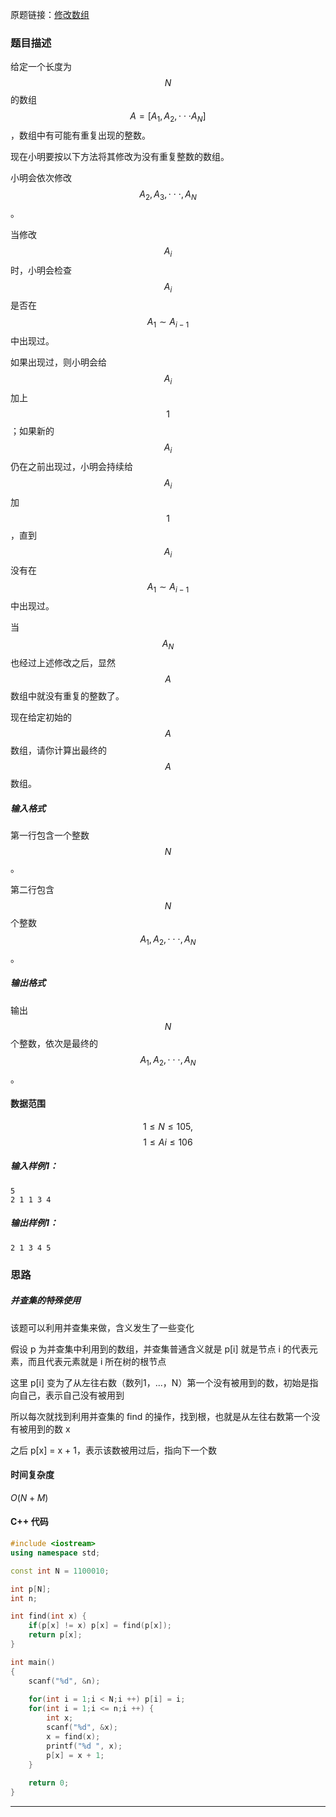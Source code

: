 原题链接：[修改数组](https://www.acwing.com/problem/content/description/1244/)

### 题目描述

给定一个长度为 $$N$$ 的数组 $$A=[A_1,A_2,⋅⋅⋅A_N]$$，数组中有可能有重复出现的整数。

现在小明要按以下方法将其修改为没有重复整数的数组。

小明会依次修改 $$A_2,A_3,⋅⋅⋅,A_N$$。

当修改 $$A_i$$ 时，小明会检查 $$A_i$$ 是否在 $$A_1∼A_{i−1}$$ 中出现过。

如果出现过，则小明会给 $$A_i$$ 加上 $$1$$；如果新的 $$A_i$$ 仍在之前出现过，小明会持续给 $$A_i$$ 加 $$1$$，直到 $$A_i$$ 没有在 $$A_1∼A_{i−1}$$ 中出现过。

当 $$A_N$$ 也经过上述修改之后，显然 $$A$$ 数组中就没有重复的整数了。

现在给定初始的 $$A$$ 数组，请你计算出最终的 $$A$$ 数组。

##### 输入格式

第一行包含一个整数 $$N$$。

第二行包含 $$N$$ 个整数 $$A_1,A_2,⋅⋅⋅,A_N$$。

##### 输出格式

输出 $$N$$ 个整数，依次是最终的 $$A_1,A_2,⋅⋅⋅,A_N$$。

#### 数据范围

$$1≤N≤105,$$
$$1≤Ai≤106$$

##### 输入样例1：

```
5
2 1 1 3 4
```

##### 输出样例1：

```
2 1 3 4 5
```

### 思路

##### 并查集的特殊使用

该题可以利用并查集来做，含义发生了一些变化

假设 p 为并查集中利用到的数组，并查集普通含义就是 p[i] 就是节点 i 的代表元素，而且代表元素就是 i 所在树的根节点

这里 p[i] 变为了从左往右数（数列1，...，N）第一个没有被用到的数，初始是指向自己，表示自己没有被用到

所以每次就找到利用并查集的 find 的操作，找到根，也就是从左往右数第一个没有被用到的数 x

之后 p[x] = x + 1，表示该数被用过后，指向下一个数



#### 时间复杂度

$O(N + M)$

#### C++ 代码
```cpp
#include <iostream>
using namespace std;

const int N = 1100010;

int p[N];
int n;

int find(int x) {
    if(p[x] != x) p[x] = find(p[x]);
    return p[x];
}

int main()
{
    scanf("%d", &n);
    
    for(int i = 1;i < N;i ++) p[i] = i;
    for(int i = 1;i <= n;i ++) {
        int x;
        scanf("%d", &x);
        x = find(x);
        printf("%d ", x);
        p[x] = x + 1;
    }
    
    return 0;
}
```

----------


